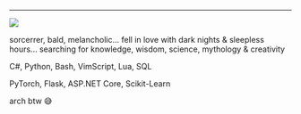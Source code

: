 
---
[![](https://visitcount.itsvg.in/api?id=ManiHNava&icon=0&color=4)](https://visitcount.itsvg.in)

sorcerrer, bald, melancholic...
fell in love with dark nights & sleepless hours...
searching for knowledge, wisdom, science, mythology & creativity

C#,   Python,   Bash,   VimScript,   Lua,   SQL

PyTorch,   Flask,   ASP.NET Core,   Scikit-Learn

arch btw 😅

<!---
# 📊 GitHub Stats:
![](https://github-readme-stats.vercel.app/api?username=ManiHNava&theme=dracula&hide_border=false&include_all_commits=true&count_private=true)<br/>
![](https://github-readme-streak-stats.herokuapp.com/?user=ManiHNava&theme=dracula&hide_border=false)<br/>
![](https://github-readme-stats.vercel.app/api/top-langs/?username=ManiHNava&theme=dracula&hide_border=false&include_all_commits=true&count_private=true&layout=compact)

## 🏆 GitHub Trophies
![](https://github-profile-trophy.vercel.app/?username=ManiHNava&theme=radical&no-frame=false&no-bg=true&margin-w=4)
-->
